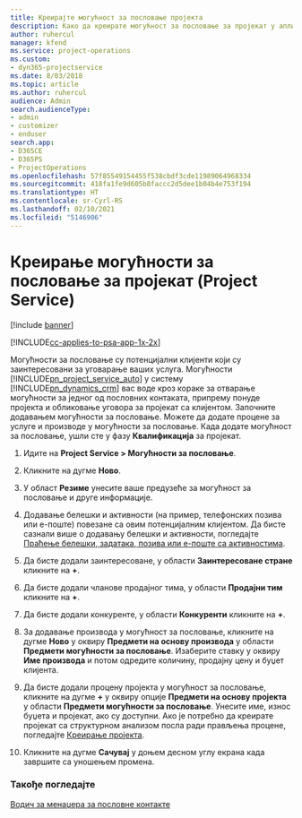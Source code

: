 ```yaml
---
title: Креирајте могућност за пословање пројекта
description: Како да креирате могућност за пословање за пројекат у апликацији Project Service
author: ruhercul
manager: kfend
ms.service: project-operations
ms.custom:
- dyn365-projectservice
ms.date: 8/03/2018
ms.topic: article
ms.author: ruhercul
audience: Admin
search.audienceType:
- admin
- customizer
- enduser
search.app:
- D365CE
- D365PS
- ProjectOperations
ms.openlocfilehash: 57f85549154455f538cbdf3cde11989064968334
ms.sourcegitcommit: 418fa1fe9d605b8faccc2d5dee1b04b4e753f194
ms.translationtype: HT
ms.contentlocale: sr-Cyrl-RS
ms.lasthandoff: 02/10/2021
ms.locfileid: "5146906"
---
```

# <a name="create-a-project-opportunity-project-service"></a>Креирање могућности за пословање за пројекат (Project Service)

[!include [banner](../includes/psa-now-project-operations.md)]

[!INCLUDE[cc-applies-to-psa-app-1x-2x](../includes/cc-applies-to-psa-app-1x-2x.md)]

Могућности за пословање су потенцијални клијенти који су заинтересовани за уговарање ваших услуга. Могућности [!INCLUDE[pn_project_service_auto](../includes/pn-project-service-auto.md)] у систему [!INCLUDE[pn_dynamics_crm](../includes/pn-dynamics-crm.md)] вас воде кроз кораке за отварање могућности за једног од пословних контаката, припрему понуде пројекта и обликовање уговора за пројекат са клијентом. Започните додавањем могућности за пословање. Можете да додате процене за услуге и производе у могућности за пословање. Када додате могућност за пословање, ушли сте у фазу **Квалификација** за пројекат.  
  
1.  Идите на **Project Service > Могућности за пословање**.  
  
2.  Кликните на дугме **Ново**.  
  
3.  У област **Резиме** унесите ваше предузеће за могућност за пословање и друге информације.  
  
4.  Додавање белешки и активности (на пример, телефонских позива или е-поште) повезане са овим потенцијалним клијентом. Да бисте сазнали више о додавању белешки и активности, погледајте [Праћење белешки, задатака, позива или е-поште са активностима](https://docs.microsoft.com/dynamics365/customerengagement/on-premises/basics/work-with-activities).  
  
5.  Да бисте додали заинтересоване, у области **Заинтересоване стране** кликните на **+**.  
  
6.  Да бисте додали чланове продајног тима, у области **Продајни тим** кликните на **+**.  
  
7.  Да бисте додали конкуренте, у области **Конкуренти** кликните на **+**.  
  
8.  За додавање производа у могућност за пословање, кликните на дугме **Ново** у оквиру **Предмети на основу производа** у области **Предмети могућности за пословање**. Изаберите ставку у оквиру **Име производа** и потом одредите количину, продајну цену и буџет клијента.  
  
9. Да бисте додали процену пројекта у могућност за пословање, кликните на дугме **+** у оквиру опције **Предмети на основу пројекта** у области **Предмети могућности за пословање**. Унесите име, износ буџета и пројекат, ако су доступни. Ако је потребно да креирате пројекат са структурном анализом посла ради прављења процене, погледајте [Креирање пројекта](../psa/create-project.md).  
  
10. Кликните на дугме **Сачувај** у доњем десном углу екрана када завршите са уношењем промена.  
  
### <a name="see-also"></a>Такође погледајте  
 [Водич за менаџера за пословне контакте](../psa/account-manager-guide.md)
